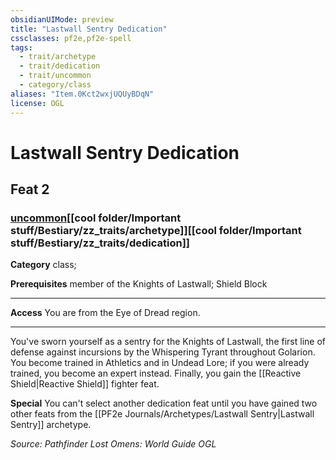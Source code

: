 ```yaml
---
obsidianUIMode: preview
title: "Lastwall Sentry Dedication"
cssclasses: pf2e,pf2e-spell
tags:
  - trait/archetype
  - trait/dedication
  - trait/uncommon
  - category/class
aliases: "Item.0Kct2wxjUQUyBDqN"
license: OGL
---
```

# Lastwall Sentry Dedication
## Feat 2
### [uncommon](cool%20folder/Important%20stuff/Bestiary/zz_traits/uncommon.md "Uncommon Rarity Trait")[[cool folder/Important stuff/Bestiary/zz_traits/archetype]][[cool folder/Important stuff/Bestiary/zz_traits/dedication]]

**Category** class; 



**Prerequisites** member of the Knights of Lastwall; Shield Block
* * *
**Access** You are from the Eye of Dread region.

* * *

You've sworn yourself as a sentry for the Knights of Lastwall, the first line of defense against incursions by the Whispering Tyrant throughout Golarion. You become trained in Athletics and in Undead Lore; if you were already trained, you become an expert instead. Finally, you gain the [[Reactive Shield|Reactive Shield]] fighter feat.

**Special** You can't select another dedication feat until you have gained two other feats from the [[PF2e Journals/Archetypes/Lastwall Sentry|Lastwall Sentry]] archetype.

*Source: Pathfinder Lost Omens: World Guide*
*OGL*
